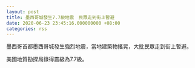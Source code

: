 ```yaml
---
layout: post
title: 墨西哥城發生7.7級地震　民眾走到街上暫避
date: 2020-06-23 23:45:16.000000000 +08:00
categories: rss
---
```


墨西哥首都墨西哥城發生強烈地震，當地建築物搖晃，大批民眾走到街上暫避。

美國地質勘探局錄得震級為7.7級。
